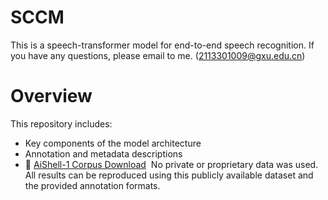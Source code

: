 # SCCM
This is a speech-transformer model for end-to-end speech recognition. If you have any questions, please email to me. (2113301009@gxu.edu.cn)
# Overview
This repository includes:
- Key components of the model architecture
- Annotation and metadata descriptions
﻿
- 🔗 [AiShell-1 Corpus Download](https://www.aishelltech.com/kysjcp)
﻿
No private or proprietary data was used. All results can be reproduced using this publicly available dataset and the provided annotation formats.
    
